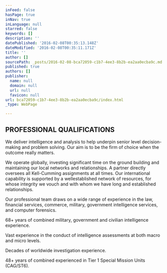 ```yaml
---
inFeed: false
hasPage: true
inNav: true
inLanguage: null
starred: false
keywords: []
description: ''
datePublished: '2016-02-08T00:35:13.148Z'
dateModified: '2016-02-08T00:35:11.171Z'
title: ''
author: []
sourcePath: _posts/2016-02-08-bca72059-c1b7-4ee3-8b2b-ea2aa0ecba9c.md
published: true
authors: []
publisher:
  name: null
  domain: null
  url: null
  favicon: null
url: bca72059-c1b7-4ee3-8b2b-ea2aa0ecba9c/index.html
_type: WebPage

---
```

## PROFESSIONAL QUALIFICATIONS

We deliver intelligence and
analysis to help underpin
senior level decision-making
and problem solving. Our
aim is to be the firm of choice
when the outcome really
matters. 

We operate globally,
investing significant time on
the ground building and
maintaining our local
networks and relationships.
A partner directly oversees
all Kell-Cumming
assignments at all times. Our
international capability is
supported by a wellestablished
network of
resources, for whose
integrity we vouch and with
whom we have long and
established relationships. 

Our professional team
draws on a wide range
of experience in the law,
financial services,
commerce, military,
government intelligence
services, and computer
forensics.  

68+ years of combined
military, government
and civilian intelligence
experience. 

Vast experience in the
conduct of intelligence
assessments at both
macro and micro levels. 

Decades of worldwide
investigation experience. 

48+ years of combined
experienced in Tier 1
Special Mission Units
(CAG/ST6).